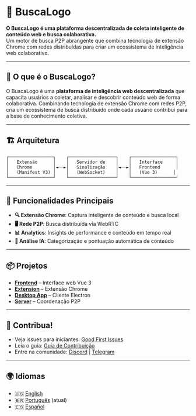 # 🚀 BuscaLogo

**O BuscaLogo é uma plataforma descentralizada de coleta inteligente de conteúdo web e busca colaborativa.**  
Um motor de busca P2P abrangente que combina tecnologia de extensão Chrome com redes distribuídas para criar um ecossistema de inteligência web colaborativo.

---

## 🌟 **O que é o BuscaLogo?**

O BuscaLogo é uma **plataforma de inteligência web descentralizada** que capacita usuários a coletar, analisar e descobrir conteúdo web de forma colaborativa. Combinando tecnologia de extensão Chrome com redes P2P, cria um ecossistema de busca distribuído onde cada usuário contribui para a base de conhecimento coletiva.

---

## 🏗️ **Arquitetura**

```
┌─────────────────┐    ┌──────────────────┐    ┌─────────────────┐
│   Extensão      │    │   Servidor de    │    │   Interface     │
│   Chrome        │◄──►│   Sinalização    │◄──►│   Frontend      │
│   (Manifest V3) │    │   (WebSocket)    │    │   (Vue 3)      │
└─────────────────┘    └──────────────────┘    └─────────────────┘
```

---

## 🚀 **Funcionalidades Principais**

- **🔍 Extensão Chrome**: Captura inteligente de conteúdo e busca local
- **🖥️ Rede P2P**: Busca distribuída via WebRTC
- **📊 Analytics**: Insights de performance e conteúdo em tempo real
- **🤖 Análise IA**: Categorização e pontuação automática de conteúdo

---

## 📦 **Projetos**

- [**Frontend**](https://github.com/buscalogo/frontend) – Interface web Vue 3
- [**Extension**](https://github.com/buscalogo/extension) – Extensão Chrome
- [**Desktop App**](https://github.com/buscalogo/desktop-app) – Cliente Electron
- [**Server**](https://github.com/buscalogo/server) – Coordenação P2P

---

## 🤝 **Contribua!**

- Veja issues para iniciantes: [Good First Issues](https://github.com/buscalogo/issues?q=is%3Aissue+is%3Aopen+label%3A%22good+first+issue%22)
- Leia o guia: [Guia de Contribuição](https://github.com/buscalogo/frontend/blob/main/CONTRIBUTING.md)
- Entre na comunidade: [Discord](https://discord.gg/AJjDJUc8bn) | [Telegram](#)

---

## 🌍 **Idiomas**

- 🇺🇸 [English](https://github.com/buscalogo) 
- 🇧🇷 [Português](https://github.com/buscalogo/README_PT.md) (atual)
- 🇪🇸 [Español](https://github.com/buscalogo/README_ES.md)
